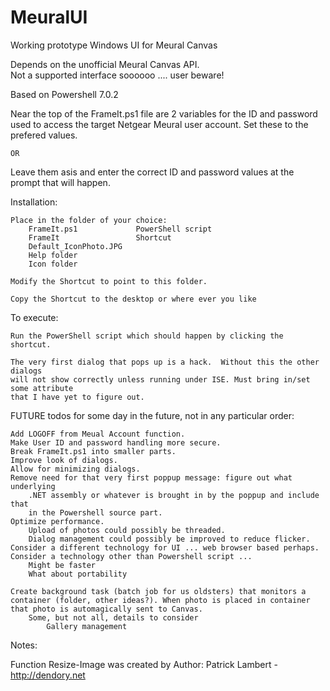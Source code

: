 # MeuralUI
Working prototype Windows UI for Meural Canvas

Depends on the unofficial Meural Canvas API.  
    Not a supported interface soooooo .... user beware!

Based on Powershell 7.0.2

Near the top of the FrameIt.ps1 file are 2 variables for the ID and password
used to access the target Netgear Meural user account.  Set these to the 
prefered values.  

    OR
    
Leave them asis and enter the correct ID and password values at the 
prompt that will happen.


Installation:

    Place in the folder of your choice:
        FrameIt.ps1             PowerShell script
        FrameIt                 Shortcut
        Default_IconPhoto.JPG   
        Help folder
        Icon folder
        
    Modify the Shortcut to point to this folder.
    
    Copy the Shortcut to the desktop or where ever you like



To execute:

    Run the PowerShell script which should happen by clicking the shortcut.

    The very first dialog that pops up is a hack.  Without this the other dialogs 
    will not show correctly unless running under ISE. Must bring in/set some attribute 
    that I have yet to figure out.



FUTURE todos for some day in the future, not in any particular order:

    Add LOGOFF from Meual Account function.
    Make User ID and password handling more secure.
    Break FrameIt.ps1 into smaller parts.
    Improve look of dialogs.
    Allow for minimizing dialogs.
    Remove need for that very first poppup message: figure out what underlying
        .NET assembly or whatever is brought in by the poppup and include that
        in the Powershell source part.
    Optimize performance.
        Upload of photos could possibly be threaded.
        Dialog management could possibly be improved to reduce flicker.
    Consider a different technology for UI ... web browser based perhaps.
    Consider a technology other than Powershell script ... 
        Might be faster
        What about portability
    
    Create background task (batch job for us oldsters) that monitors a
    container (folder, other ideas?). When photo is placed in container
    that photo is automagically sent to Canvas.
        Some, but not all, details to consider
            Gallery management
            
            
            
            
 Notes:
 
 Function Resize-Image was created by   Author: Patrick Lambert - http://dendory.net
